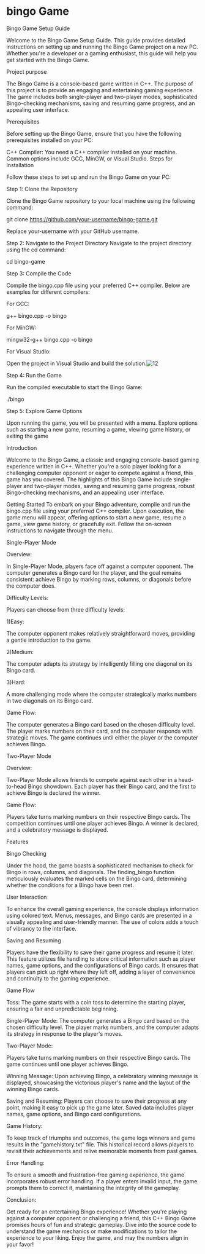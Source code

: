 # bingo Game

Bingo Game Setup Guide

Welcome to the Bingo Game Setup Guide. This guide provides detailed instructions on setting up and running the Bingo Game project on a new PC. Whether you're a developer or a gaming enthusiast, this guide will help you get started with the Bingo Game.

Project purpose

The Bingo Game is a console-based game written in C++. The purpose of this project is to provide an engaging and entertaining gaming experience. The game includes both single-player and two-player modes, sophisticated Bingo-checking mechanisms, saving and resuming game progress, and an appealing user interface.

Prerequisites

Before setting up the Bingo Game, ensure that you have the following prerequisites installed on your PC:

C++ Compiler: You need a C++ compiler installed on your machine. Common options include GCC, MinGW, or Visual Studio.
Steps for Installation

Follow these steps to set up and run the Bingo Game on your PC:

Step 1: Clone the Repository

Clone the Bingo Game repository to your local machine using the following command:


git clone https://github.com/your-username/bingo-game.git

Replace your-username with your GitHub username.

Step 2: Navigate to the Project Directory
Navigate to the project directory using the cd command:

cd bingo-game

Step 3: Compile the Code

Compile the bingo.cpp file using your preferred C++ compiler. Below are examples for different compilers:

For GCC:

g++ bingo.cpp -o bingo

For MinGW:

mingw32-g++ bingo.cpp -o bingo

For Visual Studio:

Open the project in Visual Studio and build the solution.![12](https://github.com/Misterunknown11/23L-0997_23L-0886/assets/115920116/7f2b9654-970e-4cc9-a8d2-ea3d7abeb8a7)



Step 4: Run the Game

Run the compiled executable to start the Bingo Game:

./bingo

Step 5: Explore Game Options

Upon running the game, you will be presented with a menu. Explore options such as starting a new game, resuming a game, viewing game history, or exiting the game


Introduction

Welcome to the Bingo Game, a classic and engaging console-based gaming experience written in C++. Whether you're a solo player looking for a challenging computer opponent or eager to compete against a friend, this game has you covered. The highlights of this Bingo Game include single-player and two-player modes, saving and resuming game progress, robust Bingo-checking mechanisms, and an appealing user interface.

Getting Started
To embark on your Bingo adventure, compile and run the bingo.cpp file using your preferred C++ compiler. Upon execution, the game menu will appear, offering options to start a new game, resume a game, view game history, or gracefully exit. Follow the on-screen instructions to navigate through the menu.

Single-Player Mode

Overview:

In Single-Player Mode, players face off against a computer opponent. The computer generates a Bingo card for the player, and the goal remains consistent: achieve Bingo by marking rows, columns, or diagonals before the computer does.

Difficulty Levels:

Players can choose from three difficulty levels:

1)Easy:

 The computer opponent makes relatively straightforward moves, providing a gentle introduction to the game.

2)Medium: 

The computer adapts its strategy by intelligently filling one diagonal on its Bingo card.

3)Hard: 

A more challenging mode where the computer strategically marks numbers in two diagonals on its Bingo card.

Game Flow:

The computer generates a Bingo card based on the chosen difficulty level.
The player marks numbers on their card, and the computer responds with strategic moves.
The game continues until either the player or the computer achieves Bingo.

Two-Player Mode

Overview:

Two-Player Mode allows friends to compete against each other in a head-to-head Bingo showdown. Each player has their Bingo card, and the first to achieve Bingo is declared the winner.

Game Flow:

Players take turns marking numbers on their respective Bingo cards.
The competition continues until one player achieves Bingo.
A winner is declared, and a celebratory message is displayed.

Features

Bingo Checking

Under the hood, the game boasts a sophisticated mechanism to check for Bingo in rows, columns, and diagonals. The finding_bingo function meticulously evaluates the marked cells on the Bingo card, determining whether the conditions for a Bingo have been met.

User Interaction

To enhance the overall gaming experience, the console displays information using colored text. Menus, messages, and Bingo cards are presented in a visually appealing and user-friendly manner. The use of colors adds a touch of vibrancy to the interface.

Saving and Resuming

Players have the flexibility to save their game progress and resume it later. This feature utilizes file handling to store critical information such as player names, game options, and the configurations of Bingo cards. It ensures that players can pick up right where they left off, adding a layer of convenience and continuity to the gaming experience.

Game Flow

Toss: 
The game starts with a coin toss to determine the starting player, ensuring a fair and unpredictable beginning.

Single-Player Mode:
 The computer generates a Bingo card based on the chosen difficulty level. The player marks numbers, and the computer adapts its strategy in response to the player's moves.

Two-Player Mode:

Players take turns marking numbers on their respective Bingo cards. The game continues until one player achieves Bingo.

Winning Message:
 Upon achieving Bingo, a celebratory winning message is displayed, showcasing the victorious player's name and the layout of the winning Bingo cards.

Saving and Resuming: 
Players can choose to save their progress at any point, making it easy to pick up the game later. Saved data includes player names, game options, and Bingo card configurations.

Game History:

To keep track of triumphs and outcomes, the game logs winners and game results in the "gamehistory.txt" file. This historical record allows players to revisit their achievements and relive memorable moments from past games.

Error Handling:

To ensure a smooth and frustration-free gaming experience, the game incorporates robust error handling. If a player enters invalid input, the game prompts them to correct it, maintaining the integrity of the gameplay.

Conclusion:

Get ready for an entertaining Bingo experience! Whether you're playing against a computer opponent or challenging a friend, this C++ Bingo Game promises hours of fun and strategic gameplay. Dive into the source code to understand the game mechanics or make modifications to tailor the experience to your liking.
Enjoy the game, and may the numbers align in your favor!

